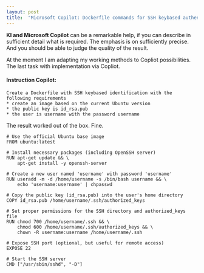 ```yaml
---
layout: post
title:  "Microsoft Copilot: Dockerfile commands for SSH keybased authentication"
---
```


**KI and Microsoft Copilot** can be a remarkable help, if you can describe in sufficient detail what is required.
The emphasis is on sufficiently precise. And you should be able to judge the quality of the result.

At the moment I am adapting my working methods to Copliot possibilities. The last task with implementation via Copliot. 

#### Instruction Copilot:
```
Create a Dockerfile with SSH keybased identification with the following requirements
* create an image based on the current Ubuntu version
* the public key is id_rsa.pub 
* the user is username with the password username
```

The result worked out of the box. Fine.

```
# Use the official Ubuntu base image
FROM ubuntu:latest

# Install necessary packages (including OpenSSH server)
RUN apt-get update && \
    apt-get install -y openssh-server

# Create a new user named 'username' with password 'username'
RUN useradd -m -d /home/username -s /bin/bash username && \
    echo 'username:username' | chpasswd

# Copy the public key (id_rsa.pub) into the user's home directory
COPY id_rsa.pub /home/username/.ssh/authorized_keys

# Set proper permissions for the SSH directory and authorized_keys file
RUN chmod 700 /home/username/.ssh && \
    chmod 600 /home/username/.ssh/authorized_keys && \
    chown -R username:username /home/username/.ssh

# Expose SSH port (optional, but useful for remote access)
EXPOSE 22

# Start the SSH server
CMD ["/usr/sbin/sshd", "-D"]

```
